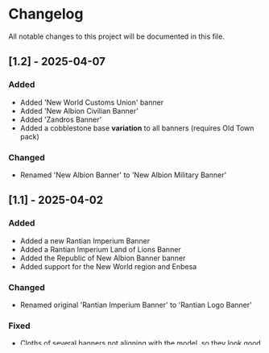 # Changelog

All notable changes to this project will be documented in this file.

## [1.2] - 2025-04-07

### Added

- Added 'New World Customs Union' banner
- Added 'New Albion Civilian Banner'
- Added 'Zandros Banner'
- Added a cobblestone base **variation** to all banners (requires Old Town pack)

### Changed

- Renamed 'New Albion Banner' to 'New Albion Military Banner'

## [1.1] - 2025-04-02

### Added

- Added a new Rantian Imperium Banner
- Added a Rantian Imperium Land of Lions Banner
- Added the Republic of New Albion Banner banner
- Added support for the New World region and Enbesa

### Changed

- Renamed original 'Rantian Imperium Banner' to 'Rantian Logo Banner'

### Fixed

- Cloths of several banners not aligning with the model, so they look good again

## [1.0] - 2025-03-19

### Added

- Initial project setup
- Rantian Imperium Banner
- Rantian Naval Banner
- Rantian Airforce Banner
